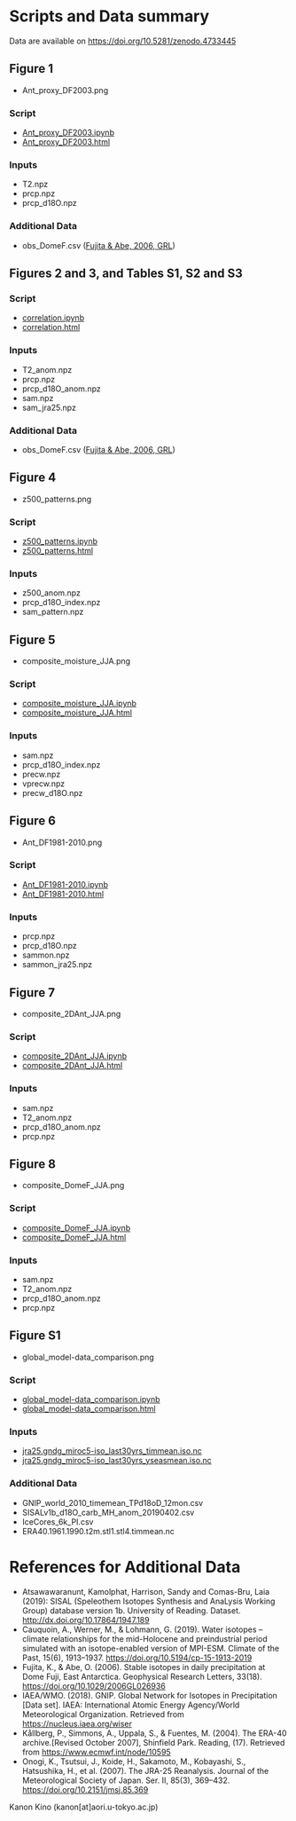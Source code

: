 # Scripts and Data summary

Data are available on https://doi.org/10.5281/zenodo.4733445

## Figure 1
- Ant_proxy_DF2003.png

### Script
- [Ant_proxy_DF2003.ipynb](Ant_proxy_DF2003.ipynb)
- [Ant_proxy_DF2003.html](Ant_proxy_DF2003.html)

### Inputs
- T2.npz
- prcp.npz
- prcp_d18O.npz

### Additional Data
- obs_DomeF.csv ([Fujita & Abe, 2006, GRL](https://agupubs.onlinelibrary.wiley.com/doi/full/10.1029/2006GL026936))

## Figures 2 and 3, and Tables S1, S2 and S3

### Script
- [correlation.ipynb](correlation.ipynb)
- [correlation.html](correlation.html)

### Inputs
- T2_anom.npz
- prcp.npz
- prcp_d18O_anom.npz
- sam.npz
- sam_jra25.npz

### Additional Data
- obs_DomeF.csv ([Fujita & Abe, 2006, GRL](https://agupubs.onlinelibrary.wiley.com/doi/full/10.1029/2006GL026936))

## Figure 4
- z500_patterns.png

### Script
- [z500_patterns.ipynb](z500_patterns.ipynb)
- [z500_patterns.html](z500_patterns.html)

### Inputs
- z500_anom.npz
- prcp_d18O_index.npz
- sam_pattern.npz

## Figure 5
- composite_moisture_JJA.png

### Script
- [composite_moisture_JJA.ipynb](composite_moisture_JJA.ipynb)
- [composite_moisture_JJA.html](composite_moisture_JJA.html)

### Inputs
- sam.npz
- prcp_d18O_index.npz
- precw.npz
- vprecw.npz
- precw_d18O.npz

## Figure 6
- Ant_DF1981-2010.png

### Script
- [Ant_DF1981-2010.ipynb](Ant_DF1981-2010.ipynb)
- [Ant_DF1981-2010.html](Ant_DF1981-2010.html)

### Inputs
- prcp.npz
- prcp_d18O.npz
- sammon.npz
- sammon_jra25.npz

## Figure 7
- composite_2DAnt_JJA.png

### Script
- [composite_2DAnt_JJA.ipynb](composite_2DAnt_JJA.ipynb)
- [composite_2DAnt_JJA.html](composite_2DAnt_JJA.html)

### Inputs
- sam.npz
- T2_anom.npz
- prcp_d18O_anom.npz
- prcp.npz

## Figure 8
- composite_DomeF_JJA.png

### Script
- [composite_DomeF_JJA.ipynb](composite_DomeF_JJA.ipynb)
- [composite_DomeF_JJA.html](composite_DomeF_JJA.html)

### Inputs
- sam.npz
- T2_anom.npz
- prcp_d18O_anom.npz
- prcp.npz

## Figure S1
- global_model-data_comparison.png

### Script
- [global_model-data_comparison.ipynb](global_model-data_comparison.ipynb)
- [global_model-data_comparison.html](global_model-data_comparison.html)

### Inputs
- [jra25.gndg_miroc5-iso_last30yrs_timmean.iso.nc](jra25.gndg_miroc5-iso_last30yrs_timmean.iso.nc)
- [jra25.gndg_miroc5-iso_last30yrs_yseasmean.iso.nc](jra25.gndg_miroc5-iso_last30yrs_yseasmean.iso.nc)

### Additional Data
- GNIP_world_2010_timemean_TPd18oD_12mon.csv
- SISALv1b_d18O_carb_MH_anom_20190402.csv
- IceCores_6k_PI.csv
- ERA40.1961.1990.t2m.stl1.stl4.timmean.nc

# References for Additional Data
- Atsawawaranunt, Kamolphat, Harrison, Sandy and Comas-Bru, Laia (2019): SISAL (Speleothem Isotopes Synthesis and AnaLysis Working Group) database version 1b. University of Reading. Dataset. http://dx.doi.org/10.17864/1947.189
- Cauquoin, A., Werner, M., & Lohmann, G. (2019). Water isotopes – climate relationships for the mid-Holocene and preindustrial period simulated with an isotope-enabled version of MPI-ESM. Climate of the Past, 15(6), 1913–1937. https://doi.org/10.5194/cp-15-1913-2019
- Fujita, K., & Abe, O. (2006). Stable isotopes in daily precipitation at Dome Fuji, East Antarctica. Geophysical Research Letters, 33(18). https://doi.org/10.1029/2006GL026936
- IAEA/WMO. (2018). GNIP. Global Network for Isotopes in Precipitation [Data set]. IAEA: International Atomic Energy Agency/World Meteorological Organization. Retrieved from https://nucleus.iaea.org/wiser
- Kållberg, P., Simmons, A., Uppala, S., & Fuentes, M. (2004). The ERA-40 archive.[Revised October 2007], Shinfield Park. Reading, (17). Retrieved from https://www.ecmwf.int/node/10595
- Onogi, K., Tsutsui, J., Koide, H., Sakamoto, M., Kobayashi, S., Hatsushika, H., et al. (2007). The JRA-25 Reanalysis. Journal of the Meteorological Society of Japan. Ser. II, 85(3), 369–432. https://doi.org/10.2151/jmsj.85.369

Kanon Kino (kanon[at]aori.u-tokyo.ac.jp)
